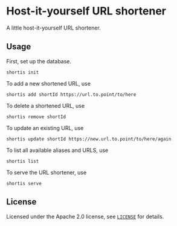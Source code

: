 # Host-it-yourself URL shortener

A little host-it-yourself URL shortener.


## Usage

First, set up the database.

```
shortis init
```

To add a new shortened URL, use
```
shortis add shortId https://url.to.point/to/here
```

To delete a shortened URL, use
```
shortis remove shortId
```

To update an existing URL, use
```
shortis update shortId https://new.url.to.point/to/here/again
```

To list all available aliases and URLS, use
```
shortis list
```

To serve the URL shortener, use
```
shortis serve
```


## License
Licensed under the Apache 2.0 license, see [`LICENSE`](LICENSE) for details.
